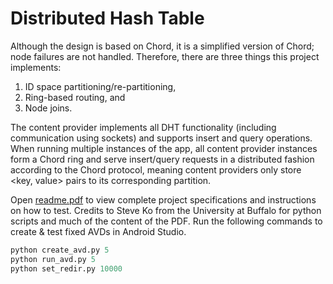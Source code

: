 # Distributed Hash Table
Although the design is based on Chord, it is a simplified version of Chord; node failures are not
handled. Therefore, there are three things this project implements:
1) ID space partitioning/re-partitioning,
2) Ring-based routing, and
3) Node joins.

The content provider implements all DHT functionality (including communication using sockets) and
supports insert and query operations. When running multiple instances of the app, all content
provider instances form a Chord ring and serve insert/query requests in a distributed
fashion according to the Chord protocol, meaning content providers only store <key, value> pairs to its corresponding partition.

Open [readme.pdf](https://github.com/Cabbler25/SimpleDHT/blob/master/readme.pdf) to view complete project specifications and instructions on how to test. Credits to Steve Ko from the University at Buffalo for python scripts and much of the content of the PDF. Run the following commands to create & test fixed AVDs in Android Studio.
```python
python create_avd.py 5
python run_avd.py 5
python set_redir.py 10000
```

